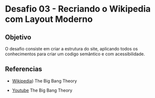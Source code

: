 # Desafio 03 - Recriando o Wikipedia com Layout Moderno





## Objetivo
O desafio consiste em criar a estrutura do site, aplicando todos os conhecimentos para criar um codigo semântico e com acessibilidade.




## Referencias
- [Wikipedia](https://pt.wikipedia.org/wiki/The_Big_Bang_Theory)) The Big Bang Theory

- [Youtube](https://www.youtube.com/watch?v=U1KGRnWjllg) The Big Bang Theory


